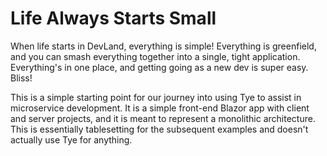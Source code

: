 # Life Always Starts Small
When life starts in DevLand, everything is simple!  Everything is greenfield, and you can smash everything together into a single, tight application.  Everything's in one place, and getting going as a new dev is super easy.  Bliss!

This is a simple starting point for our journey into using Tye to assist in microservice development.  It is a simple front-end Blazor app with client and server projects, and it is meant to represent a monolithic architecture.  This is essentially tablesetting for the subsequent examples and doesn't actually use Tye for anything.
